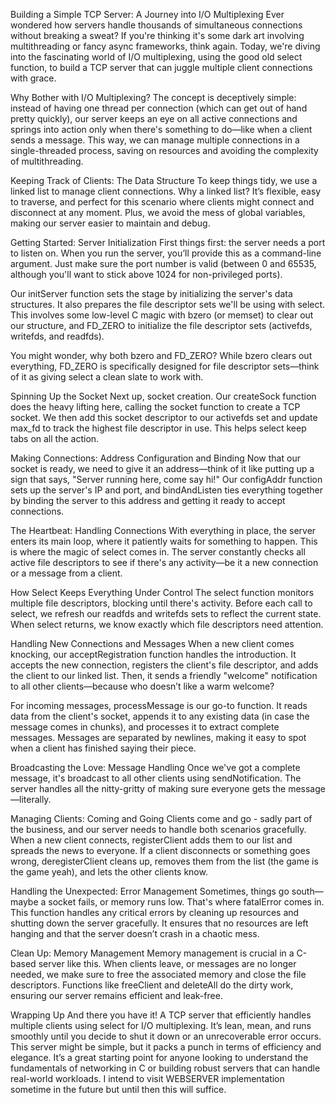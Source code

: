 Building a Simple TCP Server: A Journey into I/O Multiplexing
Ever wondered how servers handle thousands of simultaneous connections without breaking a sweat? If you're thinking it's some dark art involving multithreading or fancy async frameworks, think again. Today, we're diving into the fascinating world of I/O multiplexing, using the good old select function, to build a TCP server that can juggle multiple client connections with grace.

Why Bother with I/O Multiplexing?
The concept is deceptively simple: instead of having one thread per connection (which can get out of hand pretty quickly), our server keeps an eye on all active connections and springs into action only when there's something to do—like when a client sends a message. This way, we can manage multiple connections in a single-threaded process, saving on resources and avoiding the complexity of multithreading.

Keeping Track of Clients: The Data Structure
To keep things tidy, we use a linked list to manage client connections. Why a linked list? It’s flexible, easy to traverse, and perfect for this scenario where clients might connect and disconnect at any moment. Plus, we avoid the mess of global variables, making our server easier to maintain and debug.

Getting Started: Server Initialization
First things first: the server needs a port to listen on. When you run the server, you’ll provide this as a command-line argument. Just make sure the port number is valid (between 0 and 65535, although you'll want to stick above 1024 for non-privileged ports).

Our initServer function sets the stage by initializing the server's data structures. It also prepares the file descriptor sets we'll be using with select. This involves some low-level C magic with bzero (or memset) to clear out our structure, and FD_ZERO to initialize the file descriptor sets (activefds, writefds, and readfds).

You might wonder, why both bzero and FD_ZERO? While bzero clears out everything, FD_ZERO is specifically designed for file descriptor sets—think of it as giving select a clean slate to work with.

Spinning Up the Socket
Next up, socket creation. Our createSock function does the heavy lifting here, calling the socket function to create a TCP socket. We then add this socket descriptor to our activefds set and update max_fd to track the highest file descriptor in use. This helps select keep tabs on all the action.

Making Connections: Address Configuration and Binding
Now that our socket is ready, we need to give it an address—think of it like putting up a sign that says, "Server running here, come say hi!" Our configAddr function sets up the server's IP and port, and bindAndListen ties everything together by binding the server to this address and getting it ready to accept connections.

The Heartbeat: Handling Connections
With everything in place, the server enters its main loop, where it patiently waits for something to happen. This is where the magic of select comes in. The server constantly checks all active file descriptors to see if there's any activity—be it a new connection or a message from a client.

How Select Keeps Everything Under Control
The select function monitors multiple file descriptors, blocking until there's activity. Before each call to select, we refresh our readfds and writefds sets to reflect the current state. When select returns, we know exactly which file descriptors need attention.

Handling New Connections and Messages
When a new client comes knocking, our acceptRegistration function handles the introduction. It accepts the new connection, registers the client's file descriptor, and adds the client to our linked list. Then, it sends a friendly "welcome" notification to all other clients—because who doesn’t like a warm welcome?

For incoming messages, processMessage is our go-to function. It reads data from the client's socket, appends it to any existing data (in case the message comes in chunks), and processes it to extract complete messages. Messages are separated by newlines, making it easy to spot when a client has finished saying their piece.

Broadcasting the Love: Message Handling
Once we've got a complete message, it's broadcast to all other clients using sendNotification. The server handles all the nitty-gritty of making sure everyone gets the message—literally.

Managing Clients: Coming and Going
Clients come and go - sadly part of the business, and our server needs to handle both scenarios gracefully. When a new client connects, registerClient adds them to our list and spreads the news to everyone. If a client disconnects or something goes wrong, deregisterClient cleans up, removes them from the list (the game is the game yeah), and lets the other clients know.

Handling the Unexpected: Error Management
Sometimes, things go south—maybe a socket fails, or memory runs low. That's where fatalError comes in. This function handles any critical errors by cleaning up resources and shutting down the server gracefully. It ensures that no resources are left hanging and that the server doesn’t crash in a chaotic mess.

Clean Up: Memory Management
Memory management is crucial in a C-based server like this. When clients leave, or messages are no longer needed, we make sure to free the associated memory and close the file descriptors. Functions like freeClient and deleteAll do the dirty work, ensuring our server remains efficient and leak-free.

Wrapping Up
And there you have it! A TCP server that efficiently handles multiple clients using select for I/O multiplexing. It’s lean, mean, and runs smoothly until you decide to shut it down or an unrecoverable error occurs. This server might be simple, but it packs a punch in terms of efficiency and elegance. It’s a great starting point for anyone looking to understand the fundamentals of networking in C or building robust servers that can handle real-world workloads. I intend to visit WEBSERVER implementation sometime in the future but until then this will suffice.


